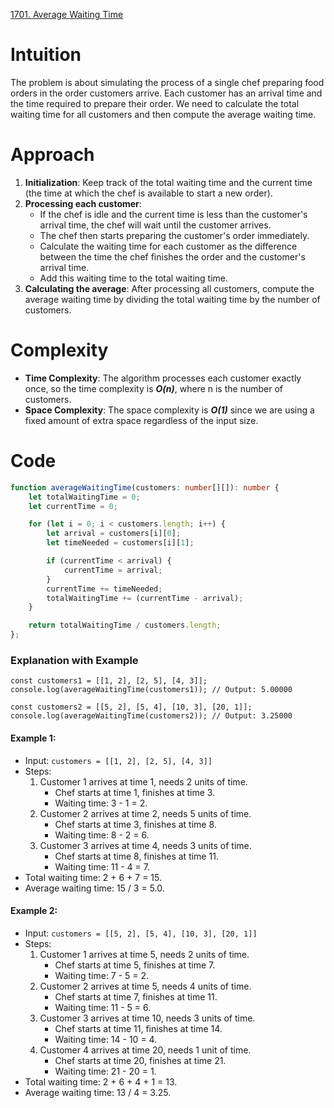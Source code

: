 [1701. Average Waiting Time](https://leetcode.com/problems/average-waiting-time/)

# Intuition
The problem is about simulating the process of a single chef preparing food orders in the order customers arrive. Each customer has an arrival time and the time required to prepare their order. We need to calculate the total waiting time for all customers and then compute the average waiting time.

# Approach
1. **Initialization**: Keep track of the total waiting time and the current time (the time at which the chef is available to start a new order).
2. **Processing each customer**:
   - If the chef is idle and the current time is less than the customer's arrival time, the chef will wait until the customer arrives.
   - The chef then starts preparing the customer's order immediately.
   - Calculate the waiting time for each customer as the difference between the time the chef finishes the order and the customer's arrival time.
   - Add this waiting time to the total waiting time.
3. **Calculating the average**: After processing all customers, compute the average waiting time by dividing the total waiting time by the number of customers.

# Complexity
- **Time Complexity**: The algorithm processes each customer exactly once, so the time complexity is ***O(n)***, where n is the number of customers.
- **Space Complexity**: The space complexity is ***O(1)*** since we are using a fixed amount of extra space regardless of the input size.

# Code

```typescript
function averageWaitingTime(customers: number[][]): number {
    let totalWaitingTime = 0;
    let currentTime = 0;

    for (let i = 0; i < customers.length; i++) {
        let arrival = customers[i][0];
        let timeNeeded = customers[i][1];

        if (currentTime < arrival) {
            currentTime = arrival;
        }
        currentTime += timeNeeded;
        totalWaitingTime += (currentTime - arrival);
    }

    return totalWaitingTime / customers.length;
};

```


### Explanation with Example

```
const customers1 = [[1, 2], [2, 5], [4, 3]];
console.log(averageWaitingTime(customers1)); // Output: 5.00000

const customers2 = [[5, 2], [5, 4], [10, 3], [20, 1]];
console.log(averageWaitingTime(customers2)); // Output: 3.25000
```

#### Example 1:
- Input: `customers = [[1, 2], [2, 5], [4, 3]]`
- Steps:
  1. Customer 1 arrives at time 1, needs 2 units of time.
     - Chef starts at time 1, finishes at time 3.
     - Waiting time: 3 - 1 = 2.
  2. Customer 2 arrives at time 2, needs 5 units of time.
     - Chef starts at time 3, finishes at time 8.
     - Waiting time: 8 - 2 = 6.
  3. Customer 3 arrives at time 4, needs 3 units of time.
     - Chef starts at time 8, finishes at time 11.
     - Waiting time: 11 - 4 = 7.
- Total waiting time: 2 + 6 + 7 = 15.
- Average waiting time: 15 / 3 = 5.0.

#### Example 2:
- Input: `customers = [[5, 2], [5, 4], [10, 3], [20, 1]]`
- Steps:
  1. Customer 1 arrives at time 5, needs 2 units of time.
     - Chef starts at time 5, finishes at time 7.
     - Waiting time: 7 - 5 = 2.
  2. Customer 2 arrives at time 5, needs 4 units of time.
     - Chef starts at time 7, finishes at time 11.
     - Waiting time: 11 - 5 = 6.
  3. Customer 3 arrives at time 10, needs 3 units of time.
     - Chef starts at time 11, finishes at time 14.
     - Waiting time: 14 - 10 = 4.
  4. Customer 4 arrives at time 20, needs 1 unit of time.
     - Chef starts at time 20, finishes at time 21.
     - Waiting time: 21 - 20 = 1.
- Total waiting time: 2 + 6 + 4 + 1 = 13.
- Average waiting time: 13 / 4 = 3.25.